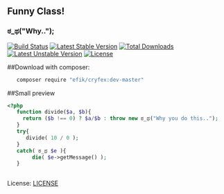 ## Funny Class! 

###  ಠ_ಥ("Why..");

[![Build Status](https://travis-ci.org/efik/cryfex.svg?branch=master)](https://travis-ci.org/efik/cryfex) [![Latest Stable Version](https://poser.pugx.org/efik/cryfex/v/stable)](https://packagist.org/packages/efik/cryfex) [![Total Downloads](https://poser.pugx.org/efik/cryfex/downloads)](https://packagist.org/packages/efik/cryfex) [![Latest Unstable Version](https://poser.pugx.org/efik/cryfex/v/unstable)](https://packagist.org/packages/efik/cryfex) [![License](https://poser.pugx.org/efik/cryfex/license)](https://packagist.org/packages/efik/cryfex)

##Download with composer:
```sh
   composer require "efik/cryfex:dev-master"
```

##Small preview
```php
<?php
   function divide($a, $b){
     return ($b !== 0) ? $a/$b : throw new ಠ_ಥ("Why you do this..");
   }
   try{
      divide( 10 / 0 ); 
   }
   catch( ಠ_ಥ $e ){
        die( $e->getMessage() ); 
   }
  
```

License: [LICENSE](https://github.com/efik/cryfex/blob/master/LICENSE)
